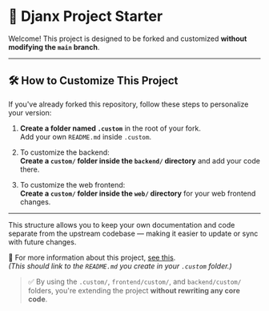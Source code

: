 # 🚀 Djanx Project Starter

Welcome! This project is designed to be forked and customized **without modifying the `main` branch**.

---

## 🛠️ How to Customize This Project

If you've already forked this repository, follow these steps to personalize your version:

1. **Create a folder named `.custom`** in the root of your fork.  
   Add your own `README.md` inside `.custom`.

2. To customize the backend:  
   **Create a `custom/` folder inside the `backend/` directory** and add your code there.

3. To customize the web frontend:  
   **Create a `custom/` folder inside the `web/` directory** for your web frontend changes.

---

This structure allows you to keep your own documentation and code separate from the upstream codebase — making it easier to update or sync with future changes.

📄 For more information about this project, [see this](./.custom/README.md).  
*(This should link to the `README.md` you create in your `.custom` folder.)*

> ✅ By using the `.custom/`, `frontend/custom/`, and `backend/custom/` folders, you're extending the project **without rewriting any core code**.
